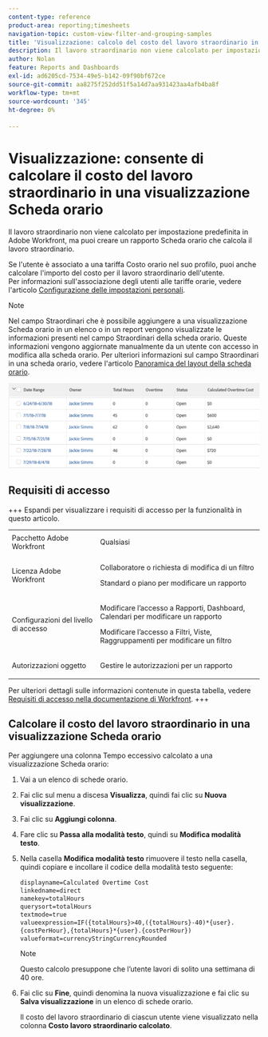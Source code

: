 ```yaml
---
content-type: reference
product-area: reporting;timesheets
navigation-topic: custom-view-filter-and-grouping-samples
title: 'Visualizzazione: calcolo del costo del lavoro straordinario in una visualizzazione Scheda orario'
description: Il lavoro straordinario non viene calcolato per impostazione predefinita in Adobe Workfront, ma puoi creare un rapporto Scheda orario che calcola il lavoro straordinario.
author: Nolan
feature: Reports and Dashboards
exl-id: ad6205cd-7534-49e5-b142-09f90bf672ce
source-git-commit: aa8275f252dd51f5a14d7aa931423aa4afb4ba8f
workflow-type: tm+mt
source-wordcount: '345'
ht-degree: 0%

---
```


# Visualizzazione: consente di calcolare il costo del lavoro straordinario in una visualizzazione Scheda orario

<!--Audited: 11/2024-->

Il lavoro straordinario non viene calcolato per impostazione predefinita in Adobe Workfront, ma puoi creare un rapporto Scheda orario che calcola il lavoro straordinario.

Se l&#39;utente è associato a una tariffa Costo orario nel suo profilo, puoi anche calcolare l&#39;importo del costo per il lavoro straordinario dell&#39;utente.\
Per informazioni sull&#39;associazione degli utenti alle tariffe orarie, vedere l&#39;articolo [Configurazione delle impostazioni personali](../../../workfront-basics/manage-your-account-and-profile/configuring-your-user-profile/configure-my-settings.md).

>[!NOTE]
>
>Nel campo Straordinari che è possibile aggiungere a una visualizzazione Scheda orario in un elenco o in un report vengono visualizzate le informazioni presenti nel campo Straordinari della scheda orario. Queste informazioni vengono aggiornate manualmente da un utente con accesso in modifica alla scheda orario. Per ulteriori informazioni sul campo Straordinari in una scheda orario, vedere l&#39;articolo [Panoramica del layout della scheda orario](../../../timesheets/timesheets/timesheet-layout.md).

![calculated_overtime_cost_in_timesheet_report.png](assets/calculated-overtime-cost-in-timesheet-report-350x92.png)

## Requisiti di accesso

+++ Espandi per visualizzare i requisiti di accesso per la funzionalità in questo articolo. 

<table style="table-layout:auto"> 
 <col> 
 <col> 
 <tbody> 
  <tr> 
   <td role="rowheader">Pacchetto Adobe Workfront</td> 
   <td> <p>Qualsiasi</p> </td> 
  </tr> 
  <tr> 
   <td role="rowheader">Licenza Adobe Workfront</td> 
   <td> 
   <p>Collaboratore o richiesta di modifica di un filtro </p>
   <p>Standard o piano per modificare un rapporto</p>
  </tr> 
  <tr> 
   <td role="rowheader">Configurazioni del livello di accesso</td> 
   <td> <p>Modificare l’accesso a Rapporti, Dashboard, Calendari per modificare un rapporto</p> <p>Modificare l’accesso a Filtri, Viste, Raggruppamenti per modificare un filtro</p> </td> 
  </tr> 
  <tr> 
   <td role="rowheader">Autorizzazioni oggetto</td> 
   <td> <p>Gestire le autorizzazioni per un rapporto</p>  </td> 
  </tr> 
 </tbody> 
</table>

Per ulteriori dettagli sulle informazioni contenute in questa tabella, vedere [Requisiti di accesso nella documentazione di Workfront](/help/quicksilver/administration-and-setup/add-users/access-levels-and-object-permissions/access-level-requirements-in-documentation.md).
+++

## Calcolare il costo del lavoro straordinario in una visualizzazione Scheda orario

Per aggiungere una colonna Tempo eccessivo calcolato a una visualizzazione Scheda orario:

1. Vai a un elenco di schede orario.

1. Fai clic sul menu a discesa **Visualizza**, quindi fai clic su **Nuova visualizzazione**.

1. Fai clic su **Aggiungi colonna**.
1. Fare clic su **Passa alla modalità testo**, quindi su **Modifica modalità testo**.
1. Nella casella **Modifica modalità testo** rimuovere il testo nella casella, quindi copiare e incollare il codice della modalità testo seguente:

   ```
   displayname=Calculated Overtime Cost
   linkedname=direct
   namekey=totalHours
   querysort=totalHours 
   textmode=true
   valueexpression=IF({totalHours}>40,({totalHours}-40)*{user}.{costPerHour},{totalHours}*{user}.{costPerHour})
   valueformat=currencyStringCurrencyRounded
   ```

   >[!NOTE]
   >
   >Questo calcolo presuppone che l’utente lavori di solito una settimana di 40 ore.

1. Fai clic su **Fine**, quindi denomina la nuova visualizzazione e fai clic su **Salva visualizzazione** in un elenco di schede orario.

   Il costo del lavoro straordinario di ciascun utente viene visualizzato nella colonna **Costo lavoro straordinario calcolato**.


